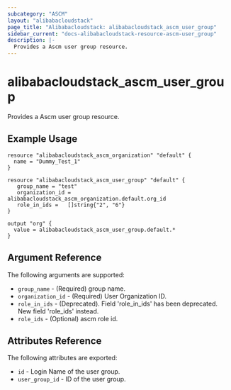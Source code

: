 ```yaml
---
subcategory: "ASCM"
layout: "alibabacloudstack"
page_title: "Alibabacloudstack: alibabacloudstack_ascm_user_group"
sidebar_current: "docs-alibabacloudstack-resource-ascm-user_group"
description: |-
  Provides a Ascm user group resource.
---
```


# alibabacloudstack\_ascm_user_group

Provides a Ascm user group resource.

## Example Usage

```
resource "alibabacloudstack_ascm_organization" "default" {
  name = "Dummy_Test_1"
}

resource "alibabacloudstack_ascm_user_group" "default" {
   group_name = "test"
   organization_id = alibabacloudstack_ascm_organization.default.org_id
   role_in_ids =   []string{"2", "6"}
}

output "org" {
  value = alibabacloudstack_ascm_user_group.default.*
}
```
## Argument Reference

The following arguments are supported:

* `group_name` - (Required) group name. 
* `organization_id` - (Required) User Organization ID.
* `role_in_ids` - (Deprecated). Field 'role_in_ids' has been deprecated. New field 'role_ids' instead.
* `role_ids` - (Optional) ascm role id.

## Attributes Reference

The following attributes are exported:

* `id` - Login Name of the user group.
* `user_group_id` - ID of the user group.